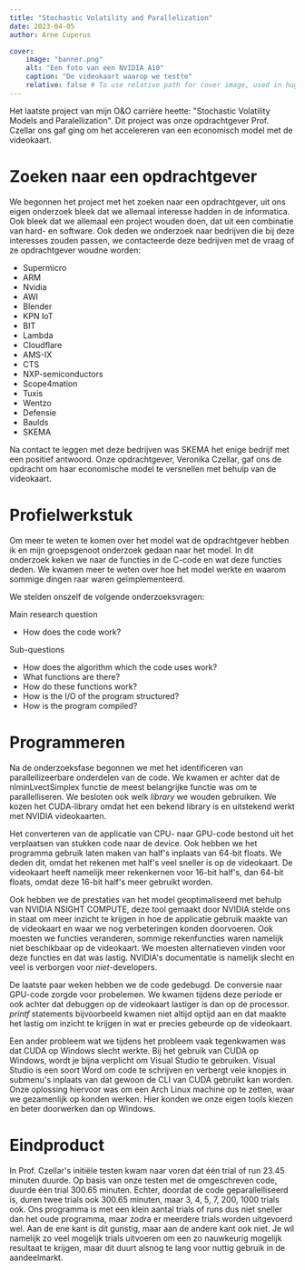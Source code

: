 ```yaml
---
title: "Stochastic Volatility and Parallelization"
date: 2023-04-05
author: Arne Cuperus

cover:
    image: "banner.png"
    alt: "Een foto van een NVIDIA A10"
    caption: "De videokaart waarop we testte"
    relative: false # To use relative path for cover image, used in hugo Page-bundles
---
```


Het laatste project van mijn O&O carrière heette: "Stochastic Volatility Models and Paralellization". Dit project was onze opdrachtgever Prof. Czellar ons gaf ging om het accelereren van een economisch model met de videokaart. 

# Zoeken naar een opdrachtgever
We begonnen het project met het zoeken naar een opdrachtgever, uit ons eigen onderzoek bleek dat we allemaal interesse hadden in de informatica. Ook bleek dat we allemaal een project wouden doen, dat uit een combinatie van hard- en software. Ook deden we onderzoek naar bedrijven die bij deze interesses zouden passen, we contacteerde deze bedrijven met de vraag of ze opdrachtgever woudne worden:
- Supermicro  
- ARM  
- Nvidia  
- AWI  
- Blender  
- KPN IoT  
- BIT  
- Lambda  
- Cloudflare  
- AMS-IX  
- CTS  
- NXP-semiconductors  
- Scope4mation  
- Tuxis  
- Wentzo  
- Defensie  
- Baulds  
- SKEMA

Na contact te leggen met deze bedrijven was SKEMA het enige bedrijf met een positief antwoord. Onze opdrachtgever, Veronika Czellar, gaf ons de opdracht om haar economische model te versnellen met behulp van de videokaart.

# Profielwerkstuk

Om meer te weten te komen over het model wat de opdrachtgever hebben ik en mijn groepsgenoot onderzoek gedaan naar het model. In dit onderzoek keken we naar de functies in de C-code en wat deze functies deden. We kwamen meer te weten over hoe het model werkte en waarom sommige dingen raar waren geïmplementeerd.

We stelden onszelf de volgende onderzoeksvragen:

Main research question 

- How does the code work? 

Sub-questions 

- How does the algorithm which the code uses work? 
- What functions are there? 
- How do these functions work? 
- How is the I/O of the program structured? 
- How is the program compiled? 

# Programmeren
Na de onderzoeksfase begonnen we met het identificeren van parallellizeerbare onderdelen van de code. We kwamen er achter dat de nlminLvectSimplex functie de meest belangrijke functie was om te parallelliseren. We besloten ook welk *library* we wouden gebruiken. We kozen het CUDA-library omdat het een bekend library is en uitstekend werkt met NVIDIA videokaarten.

Het converteren van de applicatie van CPU- naar GPU-code bestond uit het verplaatsen van stukken code naar de device. Ook hebben we het programma gebruik laten maken van half's inplaats van 64-bit floats. We deden dit, omdat het rekenen met half's veel sneller is op de videokaart. De videokaart heeft namelijk meer rekenkernen voor 16-bit half's, dan 64-bit floats, omdat deze 16-bit half's meer gebruikt worden. 

Ook hebben we de prestaties van het model geoptimaliseerd met behulp van NVIDIA NSIGHT COMPUTE, deze tool gemaakt door NVIDIA stelde ons in staat om meer inzicht te krijgen in hoe de applicatie gebruik maakte van de videokaart en waar we nog verbeteringen konden doorvoeren. Ook moesten we functies veranderen, sommige rekenfuncties waren namelijk niet beschikbaar op de videokaart. We moesten alternatieven vinden voor deze functies en dat was lastig. NVIDIA's documentatie is namelijk slecht en veel is verborgen voor *niet*-developers.

De laatste paar weken hebben we de code gedebugd. De conversie naar GPU-code zorgde voor probelemen. We kwamen tijdens deze periode er ook achter dat debuggen op de videokaart lastiger is dan op de processor. *printf* statements bijvoorbeeld kwamen niet altijd optijd aan en dat maakte het lastig om inzicht te krijgen in wat er precies gebeurde op de videokaart.

Een ander probleem wat we tijdens het probleem vaak tegenkwamen was dat CUDA op Windows slecht werkte. Bij het gebruik van CUDA op Windows, wordt je bijna verplicht om Visual Studio te gebruiken. Visual Studio is een soort Word om code te schrijven en verbergt vele knopjes in submenu's inplaats van dat gewoon de CLI van CUDA gebruikt kan worden. Onze oplossing hiervoor was om een Arch Linux machine op te zetten, waar we gezamenlijk op konden werken. Hier konden we onze eigen tools kiezen en beter doorwerken dan op Windows.

# Eindproduct
In Prof. Czellar's initiële testen kwam naar voren dat één trial of run 23.45 minuten duurde. Op basis van onze testen met de omgeschreven code, duurde één trial 300.65 minuten. Echter, doordat de code geparallelliseerd is, duren twee trials ook 300.65 minuten, maar 3, 4, 5, 7, 200, 1000 trials ook. Ons programma is met een klein aantal trials of runs dus niet sneller dan het oude programma, maar zodra er meerdere trials worden uitgevoerd wel. Aan de ene kant is dit gunstig, maar aan de andere kant ook niet. Je wil namelijk zo veel mogelijk trials uitvoeren om een zo nauwkeurig mogelijk resultaat te krijgen, maar dit duurt alsnog te lang voor nuttig gebruik in de aandeelmarkt.
  